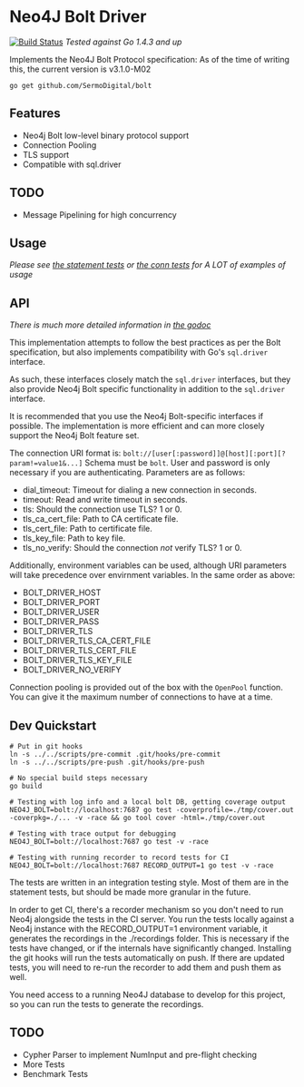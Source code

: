 # Neo4J Bolt Driver
[![Build Status](https://travis-ci.org/SermoDigital/bolt.svg?branch=master)](https://travis-ci.org/SermoDigital/bolt) *Tested against Go 1.4.3 and up*

Implements the Neo4J Bolt Protocol specification:
As of the time of writing this, the current version is v3.1.0-M02

```
go get github.com/SermoDigital/bolt
```

## Features

* Neo4j Bolt low-level binary protocol support
* Connection Pooling
* TLS support
* Compatible with sql.driver

## TODO

* Message Pipelining for high concurrency

## Usage

*_Please see [the statement tests](./stmt_test.go) or [the conn tests](./conn_test.go) for A LOT of examples of usage_*

## API

*_There is much more detailed information in [the godoc](http://godoc.org/github.com/SermoDigital/bolt)_*

This implementation attempts to follow the best practices as per the Bolt
specification, but also implements compatibility with Go's `sql.driver` interface.

As such, these interfaces closely match the `sql.driver` interfaces, but they
also provide Neo4j Bolt specific functionality in addition to the `sql.driver` interface.

It is recommended that you use the Neo4j Bolt-specific interfaces if possible.
The implementation is more efficient and can more closely support the Neo4j Bolt feature set.

The connection URI format is:
`bolt://[user[:password]]@[host][:port][?param!=value1&...]`
Schema must be `bolt`. User and password is only necessary if you are authenticating.
Parameters are as follows:

- dial_timeout: Timeout for dialing a new connection in seconds.
- timeout: Read and write timeout in seconds.
- tls: Should the connection use TLS? 1 or 0.
- tls_ca_cert_file: Path to CA certificate file.
- tls_cert_file: Path to certificate file.
- tls_key_file: Path to key file.
- tls_no_verify: Should the connection _not_ verify TLS? 1 or 0.

Additionally, environment variables can be used, although URI parameters will
take precedence over envirnment variables. In the same order as above:

- BOLT_DRIVER_HOST
- BOLT_DRIVER_PORT
- BOLT_DRIVER_USER
- BOLT_DRIVER_PASS
- BOLT_DRIVER_TLS
- BOLT_DRIVER_TLS_CA_CERT_FILE
- BOLT_DRIVER_TLS_CERT_FILE
- BOLT_DRIVER_TLS_KEY_FILE
- BOLT_DRIVER_NO_VERIFY

Connection pooling is provided out of the box with the `OpenPool` function.
You can give it the maximum number of connections to have at a time.

## Dev Quickstart

```
# Put in git hooks
ln -s ../../scripts/pre-commit .git/hooks/pre-commit
ln -s ../../scripts/pre-push .git/hooks/pre-push

# No special build steps necessary
go build

# Testing with log info and a local bolt DB, getting coverage output
NEO4J_BOLT=bolt://localhost:7687 go test -coverprofile=./tmp/cover.out -coverpkg=./... -v -race && go tool cover -html=./tmp/cover.out

# Testing with trace output for debugging
NEO4J_BOLT=bolt://localhost:7687 go test -v -race

# Testing with running recorder to record tests for CI
NEO4J_BOLT=bolt://localhost:7687 RECORD_OUTPUT=1 go test -v -race
```

The tests are written in an integration testing style.  Most of them are in the
statement tests, but should be made more granular in the future.

In order to get CI, there's a recorder mechanism so you don't need to run Neo4j
alongside the tests in the CI server. You run the tests locally against a Neo4j
instance with the RECORD_OUTPUT=1 environment variable, it generates the
recordings in the ./recordings folder. This is necessary if the tests have
changed, or if the internals have significantly changed.  Installing the git
hooks will run the tests automatically on push. If there are updated tests,
you will need to re-run the recorder to add them and push them as well.

You need access to a running Neo4J database to develop for this project, so
you can run the tests to generate the recordings.

## TODO

* Cypher Parser to implement NumInput and pre-flight checking
* More Tests
* Benchmark Tests
